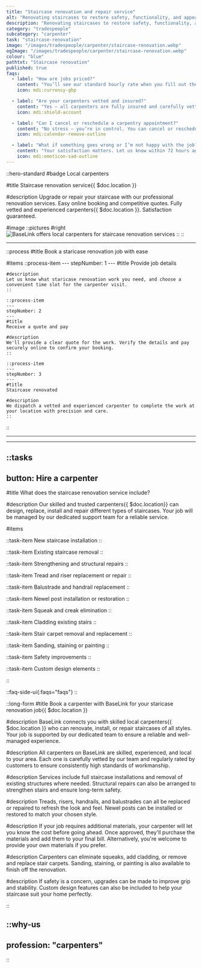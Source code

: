 ```yaml
---
title: "Staircase renovation and repair service"
alt: "Renovating staircases to restore safety, functionality, and appearance"
description: "Renovating staircases to restore safety, functionality, and appearance"
category: "tradespeople"
subcategory: "carpenter"
task: "staircase-renovation"
image: "/images/tradespeople/carpenter/staircase-renovation.webp"
ogImage: "/images/tradespeople/carpenter/staircase-renovation.webp"
colour: "blue"
pathtxt: "Staircase renovation"
published: true
faqs:
  - label: "How are jobs priced?"
    content: "You’ll see our standard hourly rate when you fill out the form, but final pricing depends on the scope of work. Once submitted, we’ll review the details and get back to you with a tailored quote and estimated time to complete the job. The minimum booking is one hour."
    icon: mdi:currency-gbp

  - label: "Are your carpenters vetted and insured?"
    content: "Yes – all carpenters are fully insured and carefully vetted. We run background checks, interview each candidate, and assess their experience before they join BaseLink. But it doesn’t stop there – we collect ongoing feedback after every clean to make sure only the best stick around. So you get safe, reliable service every time."
    icon: mdi:shield-account

  - label: "Can I cancel or reschedule a carpentry appointment?"
    content: "No stress – you’re in control. You can cancel or reschedule your booking anytime up to 24 hours before the clean, free of charge. Just log in to your account and manage everything online in a few clicks. Need to make a last-minute change? We’ll do our best to help – just get in touch."
    icon: mdi:calendar-remove-outline

  - label: "What if something goes wrong or I’m not happy with the job?"
    content: "Your satisfaction matters. Let us know within 72 hours and we’ll put things right with another visit free of charge. We review feedback after every job to keep our service standards high."
    icon: mdi:emoticon-sad-outline
---
```


::hero-standard
#badge
Local carpenters

#title
Staircase renovation service{{ $doc.location }}

#description
Upgrade or repair your staircase with our professional renovation services. Easy online booking and competitive quotes. Fully vetted and experienced carpenters{{ $doc.location }}. Satisfaction guaranteed.

#image
    ::pictures
    #right
    ![BaseLink offers local carpenters for staircase renovation services](/images/tradespeople/carpenter/staircase-renovation.webp)
    ::
::

---

::process
#title
Book a staricase renovation job with ease

#items
    ::process-item
    ---
    stepNumber: 1
    ---
    #title
    Provide job details

    #description
    Let us know what staricase renovation work you need, and choose a convenient time slot for the carpenter visit.
    ::
    
    ::process-item
    ---
    stepNumber: 2
    ---
    #title
    Receive a quote and pay

    #description
    We'll provide a clear quote for the work. Verify the details and pay securely online to confirm your booking.
    ::

    ::process-item
    ---
    stepNumber: 3
    ---
    #title
    Staircase renovated

    #description
    We dispatch a vetted and experienced carpenter to complete the work at your location with precision and care.
    ::
::

---

---

::tasks
---
button: Hire a carpenter
---

#title
What does the staircase renovation service include?

#description
Our skilled and trusted carpenters{{ $doc.location}} can design, replace, install and repair different types of staircases. Your job will be managed by our dedicated support team for a reliable service.

#items

  ::task-item
  New staircase installation
  ::

  ::task-item
  Existing staircase removal
  ::

  ::task-item
  Strengthening and structural repairs
  ::

  ::task-item
  Tread and riser replacement or repair
  ::

  ::task-item
  Balustrade and handrail replacement
  ::

  ::task-item
  Newel post installation or restoration
  ::

  ::task-item
  Squeak and creak elimination
  ::

  ::task-item
  Cladding existing stairs
  ::

  ::task-item
  Stair carpet removal and replacement
  ::

  ::task-item
  Sanding, staining or painting
  ::

  ::task-item
  Safety improvements
  ::

  ::task-item
  Custom design elements
  ::

::


::faq-side-ui{:faqs="faqs"}
::


::long-form
#title
Book a carpenter with BaseLink for your staricase renovation job{{ $doc.location }}

#description
BaseLink connects you with skilled local carpenters{{ $doc.location }} who can renovate, install, or repair staircases of all styles. Your job is supported by our dedicated team to ensure a reliable and well-managed experience.

#description
All carpenters on BaseLink are skilled, experienced, and local to your area. Each one is carefully vetted by our team and regularly rated by customers to ensure consistently high standards of workmanship.

#description
Services include full staircase installations and removal of existing structures where needed. Structural repairs can also be arranged to strengthen stairs and ensure long-term safety.

#description
Treads, risers, handrails, and balustrades can all be replaced or repaired to refresh the look and feel. Newel posts can be installed or restored to match your chosen style.

#description
If your job requires additional materials, your carpenter will let you know the cost before going ahead. Once approved, they'll purchase the materials and add them to your final bill. Alternatively, you're welcome to provide your own materials if you prefer.

#description
Carpenters can eliminate squeaks, add cladding, or remove and replace stair carpets. Sanding, staining, or painting is also available to finish off the renovation.

#description
If safety is a concern, upgrades can be made to improve grip and stability. Custom design features can also be included to help your staircase suit your home perfectly.

::

::why-us
---
profession: "carpenters"
---
::
